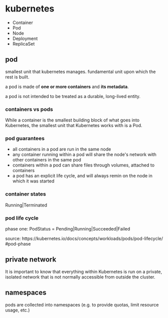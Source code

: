 # kubernetes

* Container
* Pod
* Node
* Deployment
* ReplicaSet

## pod

smallest unit that kubernetes manages. fundamental unit upon which the rest is
built.

a pod is made of **one or more containers** and **its metadata**.

a pod is not intended to be treated as a durable, long-lived entity.

### containers vs pods

While a container is the smallest building block of what goes into Kubernetes, the smallest
unit that Kubernetes works with is a Pod.

### pod guarantees

* all containers in a pod are run in the same node
* any container running within a pod will share the node's network with other
containers in the same pod
* containers within a pod can share files through volumes, attached to containers
* a pod has an explicit life cycle, and will always remin on the node in which
it was started

### container states

Running|Terminated

### pod life cycle

phase one: PodStatus = Pending|Running|Succeeded|Failed

source: https:/​/kubernetes.​io/​docs/​concepts/​workloads/​pods/​pod-​lifecycle/​#pod-​phase

## private network

It is important to know that everything within Kubernetes is run on a private, isolated
network that is not normally accessible from outside the cluster.

## namespaces

pods are collected into namespaces (e.g. to provide quotas, limit resource usage, etc.)


